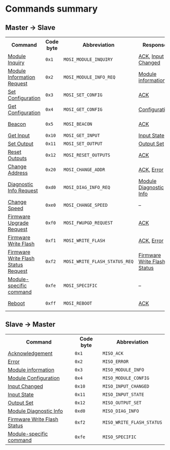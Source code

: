 # Commands summary

## Master → Slave

<table>
<tr><th>Command</th><th>Code byte</th><th>Abbreviation</th><th>Response</th><th>Addressed</th></tr>
<tr>
 <td><a href="commands.md#mosi-module-inquiry">Module Inquiry</a></td>
 <td><code>0x1</code></td>
 <td><code>MOSI_MODULE_INQUIRY</code></td>
 <td><a href="commands.md#miso-ack">ACK</a>, <a href="commands.md#miso-input-changed">Input Changed</a></td>
 <td>address</td>
</tr>
<tr>
 <td><a href="commands.md#mosi-info">Module Information Request</a></td>
 <td><code>0x2</code></td>
 <td><code>MOSI_MODULE_INFO_REQ</code></td>
 <td><a href="commands.md#miso-module-info">Module information</a></td>
 <td>address</td>
</tr>
<tr>
 <td><a href="commands.md#mosi-set-config">Set Configuration</a></td>
 <td><code>0x3</code></td>
 <td><code>MOSI_SET_CONFIG</code></td>
 <td><a href="commands.md#miso-ack">ACK</a></td>
 <td>address</td>
</tr>
<tr>
 <td><a href="commands.md#mosi-get-config">Get Configuration</a></td>
 <td><code>0x4</code></td>
 <td><code>MOSI_GET_CONFIG</code></td>
 <td><a href="commands.md#miso-config">Configuration</a></td>
 <td>address</td>
</tr>
<tr>
 <td><a href="commands.md#mosi-beacon">Beacon</a></td>
 <td><code>0x5</code></td>
 <td><code>MOSI_BEACON</code></td>
 <td><a href="commands.md#miso-ack">ACK</a></td>
 <td>address, broadcast</td>
</tr>
<tr>
 <td><a href="commands.md#mosi-get-input">Get Input</a></td>
 <td><code>0x10</code></td>
 <td><code>MOSI_GET_INPUT</code></td>
 <td><a href="commands.md#miso-input-state">Input State</a></td>
 <td>address</td>
</tr>
<tr>
 <td><a href="commands.md#mosi-set-output">Set Output</a></td>
 <td><code>0x11</code></td>
 <td><code>MOSI_SET_OUTPUT</code></td>
 <td><a href="commands.md#miso-output-set">Output Set</a></td>
 <td>address</td>
</tr>
<tr>
 <td><a href="commands.md#mosi-reset-outputs">Reset Outputs</a></td>
 <td><code>0x12</code></td>
 <td><code>MOSI_RESET_OUTPUTS</code></td>
 <td><a href="commands.md#miso-ack">ACK</a></td>
 <td>address, broadcast</td>
</tr>
<tr>
 <td><a href="commands.md#mosi-change-address">Change Address</a></td>
 <td><code>0x20</code></td>
 <td><code>MOSI_CHANGE_ADDR</code></td>
 <td><a href="commands.md#miso-ack">ACK</a>, <a href="commands.md#miso-error">Error</a></td>
 <td>address, broadcast</td>
</tr>
<tr>
 <td><a href="commands.md#mosi-diag-info-req">Diagnostic Info Request</a></td>
 <td><code>0xd0</code></td>
 <td><code>MOSI_DIAG_INFO_REQ</code></td>
 <td><a href="commands.md#miso-diag-info">Module Diagnostic Info</a></td>
 <td>address</td>
</tr>
<tr>
 <td><a href="commands.md#mosi-speed-changed">Change Speed</a></td>
 <td><code>0xe0</code></td>
 <td><code>MOSI_CHANGE_SPEED</code></td>
 <td>–</td>
 <td>broadcast</td>
</tr>
<tr>
 <td><a href="commands.md#mosi-reprog">Firmware Upgrade Request</a></td>
 <td><code>0xf0</code></td>
 <td><code>MOSI_FWUPGD_REQUEST</code></td>
 <td><a href="commands.md#miso-ack">ACK</a></td>
 <td>address</td>
</tr>
<tr>
 <td><a href="commands.md#mosi-write-flash">Firmware Write Flash</a></td>
 <td><code>0xf1</code></td>
 <td><code>MOSI_WRITE_FLASH</code></td>
 <td><a href="commands.md#miso-ack">ACK</a>, <a href="commands.md#miso-error">Error</a></td>
 <td>address</td>
</tr>
<tr>
 <td><a href="commands.md#mosi-write-flash-status-req">Firmware Write Flash Status Request</a></td>
 <td><code>0xf2</code></td>
 <td><code>MOSI_WRITE_FLASH_STATUS_REQ</code></td>
 <td><a href="commands.md#miso-write-flash-status">Firmware Write Flash Status</a></td>
 <td>address</td>
</tr>
<tr>
 <td><a href="commands.md#mosi-modules-specific">Module-specific command</a></td>
 <td><code>0xfe</code></td>
 <td><code>MOSI_SPECIFIC</code></td>
 <td>–</td>
 <td>address, broadcast</td>
</tr>
<tr>
 <td><a href="commands.md#mosi-reboot">Reboot</a></td>
 <td><code>0xff</code></td>
 <td><code>MOSI_REBOOT</code></td>
 <td><a href="commands.md#miso-ack">ACK</a></td>
 <td>address, broadcast</td>
</tr>
</table>


## Slave → Master

<table>
<tr><th>Command</th><th>Code byte</th><th>Abbreviation</th></tr>
<tr>
 <td><a href="commands.md#miso-ack">Acknowledgement</a></td>
 <td><code>0x1</code></td>
 <td><code>MISO_ACK</code></td>
</tr>
<tr>
 <td><a href="commands.md#miso-error">Error</a></td>
 <td><code>0x2</code></td>
 <td><code>MISO_ERROR</code></td>
</tr>
<tr>
 <td><a href="commands.md#miso-module-info">Module information</a></td>
 <td><code>0x3</code></td>
 <td><code>MISO_MODULE_INFO</code></td>
</tr>
<tr>
 <td><a href="commands.md#miso-config">Module Configuration</a></td>
 <td><code>0x4</code></td>
 <td><code>MISO_MODULE_CONFIG</code></td>
</tr>
<tr>
 <td><a href="commands.md#miso-input-changed">Input Changed</a></td>
 <td><code>0x10</code></td>
 <td><code>MISO_INPUT_CHANGED</code></td>
</tr>
<tr>
 <td><a href="commands.md#miso-input-state">Input State</a></td>
 <td><code>0x11</code></td>
 <td><code>MISO_INPUT_STATE</code></td>
</tr>
<tr>
 <td><a href="commands.md#miso-output-set">Output Set</a></td>
 <td><code>0x12</code></td>
 <td><code>MISO_OUTPUT_SET</code></td>
</tr>
<tr>
 <td><a href="commands.md#miso-diag-info">Module Diagnostic Info</a></td>
 <td><code>0xd0</code></td>
 <td><code>MISO_DIAG_INFO</code></td>
</tr>
<tr>
 <td><a href="commands.md#miso-write-flash-status">Firmware Write Flash Status</a></td>
 <td><code>0xf2</code></td>
 <td><code>MISO_WRITE_FLASH_STATUS</code></td>
</tr>
<tr>
 <td><a href="commands.md#miso-modules-specific">Module-specific command</a></td>
 <td><code>0xfe</code></td>
 <td><code>MISO_SPECIFIC</code></td>
</tr>
</table>
